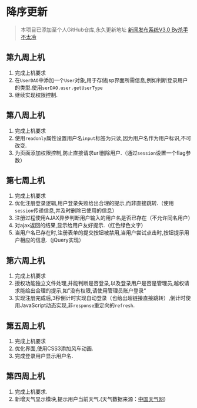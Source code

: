 # 降序更新
>本项目已添加至个人GitHub仓库,永久更新地址 [新闻发布系统V3.0 By杀手不太冷](https://github.com/gaohongkui/webapps)

## 第九周上机
1. 完成上机要求
2. 在`UserDAO`中添加一个`User`对象,用于存储jsp界面所需信息,例如判断登录用户的类型.使用`serDAO.user.getUserType`
3. 继续实现权限控制.

## 第八周上机
1. 完成上机要求
2. 使用`readonly`属性设置用户名`input`标签为只读,因为用户名作为用户标识,不可改变.
3. 为页面添加权限控制,防止直接请求url删除用户.（通过`session`设置一个flag参数）

## 第七周上机
1. 完成上机要求
2. 优化注册登录逻辑,用户登录失败给出合理的提示,而非直接跳转.（使用`session`传递信息,并及时删除已使用的信息）
3. 注册过程使用AJAX异步判断用户输入的用户名是否已存在（不允许同名用户）
4. 对ajax返回的结果,显示给用户友好提示.（红色绿色文字）
5. 当用户名已存在时,注册表单的提交按钮被禁用,当用户尝试点击时,按钮提示用户相应的信息.（jQuery实现）

## 第六周上机
1. 完成上机要求
2. 授权功能独立文件处理,并能判断是否登录,以及登录用户是否是管理员,越权请求能给出合理的提示,如”没有权限,请使用管理员账户登录“
3. 实现注册完成后,3秒倒计时实现自动登录（也给出超链接直接跳转）,倒计时使用JavaScript动态实现,非`response`重定向的`refresh`.



## 第五周上机
1. 完成上机要求
2. 优化界面,使用CSS3添加风车动画.
3. 完成登录用户显示用户名.


## 第四周上机
1. 完成上机要求.
2. 新增天气显示模块,提示用户当前天气.(天气数据来源：[中国天气网](http://www.weather.com.cn))
